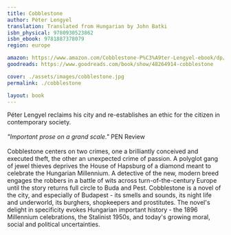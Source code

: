 ```yaml
---
title: Cobblestone
author: Péter Lengyel
translation: Translated from Hungarian by John Batki
isbn_physical: 9780930523862
isbn_ebook: 9781887378079
region: europe

amazon: https://www.amazon.com/Cobblestone-P%C3%A9ter-Lengyel-ebook/dp/B07HXDY7F5/
goodreads: https://www.goodreads.com/book/show/48264914-cobblestone

cover: ./assets/images/cobblestone.jpg
permalink: ./cobblestone

layout: book
---
```

Péter Lengyel reclaims his city and re-establishes an ethic for the citizen in contemporary society.
<br><br>
*"Important prose on a grand scale."* PEN Review
<br><br>
Cobblestone centers on two crimes, one a brilliantly conceived and executed theft, the other an unexpected crime of passion. A polyglot gang of jewel thieves deprives the House of Hapsburg of a diamond meant to celebrate the Hungarian Millennium. A detective of the new, modern breed engages the robbers in a battle of wits across turn-of-the-century Europe until the story returns full circle to Buda and Pest. Cobblestone is a novel of the city, and especially of Budapest - its smells and sounds, its night life and underworld, its burghers, shopkeepers and prostitutes. The novel's delight in specificity evokes Hungarian important history - the 1896 Millennium celebrations, the Stalinist 1950s, and today's growing moral, social and political uncertainties.
